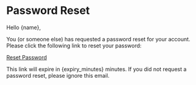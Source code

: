 # Password Reset

Hello {name},

You (or someone else) has requested a password reset for your account. Please click the following link to reset your password:

[Reset Password]({reset_url})

This link will expire in {expiry_minutes} minutes. If you did not request a password reset, please ignore this email.